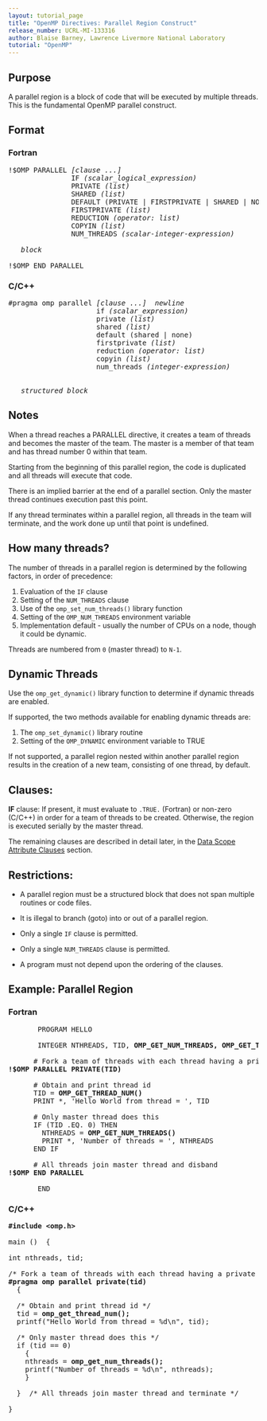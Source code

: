 ```yaml
---
layout: tutorial_page
title: "OpenMP Directives: Parallel Region Construct"
release_number: UCRL-MI-133316
author: Blaise Barney, Lawrence Livermore National Laboratory
tutorial: "OpenMP"
---
```


## Purpose

A parallel region is a block of code that will be executed by multiple threads. This is the fundamental OpenMP parallel construct.

## Format

### Fortran

<pre>
!$OMP PARALLEL <i>[clause ...] </i>
               IF <i>(scalar_logical_expression) </i>
               PRIVATE <i>(list) </i>
               SHARED <i>(list) </i>
               DEFAULT (PRIVATE | FIRSTPRIVATE | SHARED | NONE) 
               FIRSTPRIVATE <i>(list) </i>
               REDUCTION <i>(operator: list) </i>
               COPYIN <i>(list) </i>
               NUM_THREADS <i>(scalar-integer-expression)</i>

   <i>block</i>

!$OMP END PARALLEL
</pre>

### C/C++


<pre>
#pragma omp parallel <i>[clause ...]  newline </i>
                     if <i>(scalar_expression) </i>
                     private <i>(list)</i>
                     shared <i>(list) </i>
                     default (shared | none) 
                     firstprivate <i>(list)</i> 
                     reduction <i>(operator: list) </i>
                     copyin <i>(list) </i>
                     num_threads <i>(integer-expression)

 
   structured_block</i>
</pre>

## Notes

When a thread reaches a PARALLEL directive, it creates a team of threads and becomes the master of the team. The master is a member of that team and has thread number 0 within that team.

Starting from the beginning of this parallel region, the code is duplicated and all threads will execute that code.

There is an implied barrier at the end of a parallel section. Only the master thread continues execution past this point.

If any thread terminates within a parallel region, all threads in the team will terminate, and the work done up until that point is undefined.

## How many threads?

The number of threads in a parallel region is determined by the following factors, in order of precedence:

1. Evaluation of the `IF` clause
2. Setting of the `NUM_THREADS` clause
3. Use of the `omp_set_num_threads()` library function
4. Setting of the `OMP_NUM_THREADS` environment variable
5. Implementation default - usually the number of CPUs on a node, though it could be dynamic.

Threads are numbered from `0` (master thread) to `N-1`.

## Dynamic Threads

Use the `omp_get_dynamic()` library function to determine if dynamic threads are enabled.

If supported, the two methods available for enabling dynamic threads are:

1. The `omp_set_dynamic()` library routine
2. Setting of the `OMP_DYNAMIC` environment variable to TRUE

If not supported, a parallel region nested within another parallel region results in the creation of a new team, consisting of one thread, by default.

## Clauses:

**IF** clause: If present, it must evaluate to `.TRUE.` (Fortran) or non-zero (C/C++) in order for a team of threads to be created. Otherwise, the region is executed serially by the master thread.

The remaining clauses are described in detail later, in the [Data Scope Attribute Clauses](data_scope.md) section.

## Restrictions:

* A parallel region must be a structured block that does not span multiple routines or code files.

* It is illegal to branch (goto) into or out of a parallel region.

* Only a single `IF` clause is permitted.

* Only a single `NUM_THREADS` clause is permitted.

* A program must not depend upon the ordering of the clauses.

## Example: Parallel Region

### Fortran

<pre>
       PROGRAM HELLO

       INTEGER NTHREADS, TID, <b>OMP_GET_NUM_THREADS, OMP_GET_THREAD_NUM</b>

      # Fork a team of threads with each thread having a private TID variable
<b>!$OMP PARALLEL PRIVATE(TID)</b>

      # Obtain and print thread id
      TID = <b>OMP_GET_THREAD_NUM()</b>
      PRINT *, 'Hello World from thread = ', TID

      # Only master thread does this
      IF (TID .EQ. 0) THEN
        NTHREADS = <b>OMP_GET_NUM_THREADS()</b>
        PRINT *, 'Number of threads = ', NTHREADS
      END IF

      # All threads join master thread and disband
<b>!$OMP END PARALLEL</b>

       END
</pre>

### C/C++

<pre>
<b>#include &lt;omp.h&gt;</b>

main ()  {

int nthreads, tid;

/* Fork a team of threads with each thread having a private tid variable */
<b>#pragma omp parallel private(tid)</b>
  {

  /* Obtain and print thread id */
  tid = <b>omp_get_thread_num();</b>
  printf("Hello World from thread = %d\n", tid);

  /* Only master thread does this */
  if (tid == 0) 
    {
    nthreads = <b>omp_get_num_threads();</b>
    printf("Number of threads = %d\n", nthreads);
    }

  }  /* All threads join master thread and terminate */

}
</pre>






